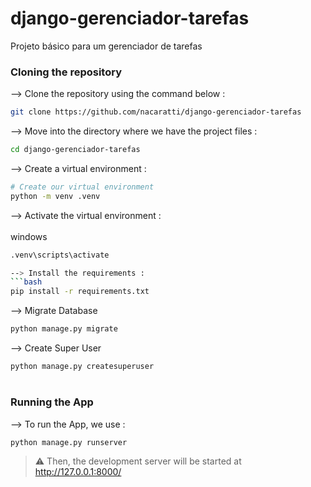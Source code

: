 # django-gerenciador-tarefas
Projeto básico para um gerenciador de tarefas

### Cloning the repository

--> Clone the repository using the command below :
```bash
git clone https://github.com/nacaratti/django-gerenciador-tarefas

```

--> Move into the directory where we have the project files : 
```bash
cd django-gerenciador-tarefas

```

--> Create a virtual environment :
```bash
# Create our virtual environment
python -m venv .venv

```

--> Activate the virtual environment : <br><br>
windows
```bash
.venv\scripts\activate

--> Install the requirements :
```bash
pip install -r requirements.txt

```

--> Migrate Database
```bash
python manage.py migrate

```

--> Create Super User
```bash
python manage.py createsuperuser

```

#

### Running the App

--> To run the App, we use :
```bash
python manage.py runserver

```

> ⚠ Then, the development server will be started at http://127.0.0.1:8000/
